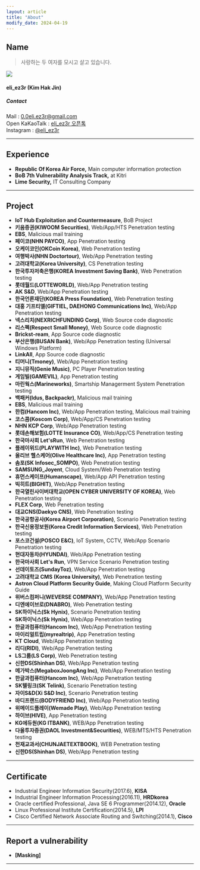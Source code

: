 ```yaml
---
layout: article
title: "About"
modify_date: 2024-04-19
---
```


## Name
> 사랑하는 두 여자를 모시고 살고 있습니다.
<div class="item">
  <div class="item__image">
    <img class="image image--md" src="https://eliez3r.synology.me/assets/profile/me_2021.jpeg"/>
  </div>
  <div class="item__content">
    <div class="item__header">
      <h4>eli_ez3r (Kim Hak Jin)</h4>
        <h5>Contact</h5>
      <i class="fas fa-envelope"></i> Mail : <a href="mailto:0.0eli.ez3r@gmail.com" target=_blank>0.0eli.ez3r@gmail.com</a><br>
      <i class="fas fa-comments"></i> Open KaKaoTalk : <a href="https://open.kakao.com/o/sVU369mb" target=_blank>eli_ez3r 오픈톡</a><br>
      <i class="fab fa-instagram"></i> Instagram : <a href="https://www.instagram.com/eli_ez3r" target=_blank>@eli_ez3r</a><br>
      </div>
    </div>
</div>

-----

## Experience

- **Republic Of Korea Air Force,** Main computer information protection
- **BoB 7th Vulnerability Analysis Track,** at Kitri
- **Lime Security,** IT Consulting Company

------

## Project
- **IoT Hub Exploitation and Countermeasure**, BoB Project
- **키움증권(KIWOOM Securities)**, Web/App/HTS Penetration testing
- **EBS**, Malicious mail training
- **페이코(NHN PAYCO)**, App Penetration testing
- **오케이코인(OKCoin Korea)**, Web Penetration testing
- **여행박사(NHN Doctortour)**, Web/App Penetration testing
- **고려대학교(Korea University)**, CS Penetration testing
- **한국투자저축은행(KOREA Investment Saving Bank)**, Web Penetration testing
- **롯데월드(LOTTEWORLD)**, Web/App Penetration testing
- **AK S&D**, Web/App Penetration testing
- **한국언론재단(KOREA Press Foundation)**, Web Penetration testing
- **대홍 기프티엘(GIFTIEL, DAEHONG Communications Inc)**, Web/App Penetration testing
- **넥스리치(NEXRICHFUNDING Corp)**, Web Source code diagnostic
- **리스펙(Respect Small Money)**, Web Source code diagnostic
- **Brickst-ream**, App Source code diagnostic
- **부산은행(BUSAN Bank)**, Web/App Penetration testing (Universal Windows Platform)
- **LinkAll**, App Source code diagnostic
- **티머니(Tmoney)**, Web/App Penetration testing
- **지니뮤직(Genie Music)**, PC Player Penetration testing
- **게임빌(GAMEVIL)**, App Penetration testing
- **마린웍스(Marineworks)**, Smartship Managerment System Penetration testing
- **백패커(Idus, Backpackr)**, Malicious mail training
- **EBS**, Malicious mail training
- **한컴(Hancom Inc)**, Web/App Penetration testing, Malicious mail training
- **코스콤(Koscom Corp)**, Web/App/CS Penetration testing
- **NHN KCP Corp**, Web/App Penetration testing
- **롯데손해보험(LOTTE Insurance CO)**, Web/App/CS Penetration testing
- **한국마사회 Let'sRun**, Web Penetration testing
- **플레이위드(PLAYWITH Inc)**, Web Penetration testing
- **올리브 헬스케어(Olive Healthcare Inc)**, App Penetration testing
- **솜포(SK Infosec_SOMPO)**,  Web Penetration testing
- **SAMSUNG_Joyent**,  Cloud System/Web Penetration testing
- **휴먼스케이프(Humanscape)**,  Web/App API Penetration testing
- **빅히트(BIGHIT)**,  Web/App Penetration testing
- **한국열린사이버대학교(OPEN CYBER UNIVERSITY OF KOREA)**,  Web Penetration testing
- **FLEX Corp**,  Web Penetration testing
- **대교CNS(Daekyo CNS)**,  Web Penetration testing
- **한국공항공사(Korea Airport Corporation)**,  Scenario Penetration testing
- **한국신용정보원(Korea Credit Information Services)**,  Web Penetration testing
- **포스코건설(POSCO E&C)**,  IoT System, CCTV, Web/App Scenario Penetration testing
- **현대자동차(HYUNDAI)**,  Web/App Penetration testing
- **한국마사회 Let's Run**,  VPN Service Scenario Penetration testing
- **선데이토즈(SundayToz)**,  Web/App Penetration testing
- **고려대학교 CMS (Korea University)**,  Web Penetration testing
- **Astron Cloud Platform Security Guide**,  Making Cloud Platform Security Guide
- **위버스컴퍼니(WEVERSE COMPANY)**,  Web/App Penetration testing
- **디엔에이브로(DNABRO)**,  Web Penetration testing
- **SK하이닉스(Sk Hynix)**,  Scenario Penetration testing
- **SK하이닉스(Sk Hynix)**, Web/App Penetration testing
- **한글과컴퓨터(Hancom Inc)**, Web/App Penetration testing
- **마이리얼트립(myrealtrip)**, App Penetration testing
- **KT Cloud**, Web/App Penetration testing
- **리디(RIDI)**, Web/App Penetration testing
- **LS그룹(LS Corp)**, Web Penetration testing
- **신한DS(Shinhan DS)**, Web/App Penetration testing
- **메가박스(MegaboxJoongAng Inc)**, Web/App Penetration testing
- **한글과컴퓨터(Hancom Inc)**, Web/App Penetration testing
- **SK텔링크(SK Telink)**, Scenario Penetration testing
- **자이S&D(Xi S&D Inc)**, Scenario Penetration testing
- **바디프랜드(BODYFRIEND Inc)**, Web/App Penetration testing
- **위메이드플레이(Wemade Play)**, Web/App Penetration testing
- **하이브(HIVE)**, App Penetration testing
- **KG에듀원(KG ITBANK)**, WEB/App Penetration testing
- **다올투자증권(DAOL Investment&Securities)**, WEB/MTS/HTS Penetration testing
- **천재교과서(CHUNJAETEXTBOOK)**, WEB Penetration testing
- **신한DS(Shinhan DS)**, Web/App Penetration testing

------

## Certificate

- Industrial Engineer Information Security(2017.6), **KISA**
- Industrial Engineer Information Processing(2016.11), **HRDkorea**
- Oracle certified Professional, Java SE 6 Programmer(2014.12), **Oracle**
- Linux Professional Institute Certification(2014.5), **LPI**
- Cisco Certified Network Associate Routing and Switching(2014.1), **Cisco**

-----

## Report a vulnerability

- **[Masking]**

-----